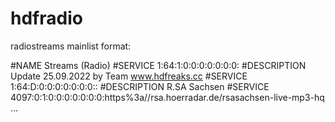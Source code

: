 # hdfradio
radiostreams mainlist format:

#NAME Streams (Radio)
#SERVICE 1:64:1:0:0:0:0:0:0:0:
#DESCRIPTION Update 25.09.2022 by Team www.hdfreaks.cc
#SERVICE 1:64:D:0:0:0:0:0:0:0::
#DESCRIPTION R.SA Sachsen
#SERVICE 4097:0:1:0:0:0:0:0:0:0:https%3a//rsa.hoerradar.de/rsasachsen-live-mp3-hq
...